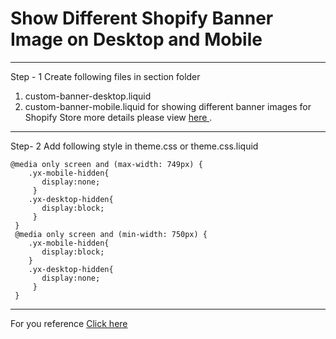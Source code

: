 # Show Different Shopify Banner Image on Desktop and Mobile
-----
Step - 1 Create following files in section folder
1. custom-banner-desktop.liquid
2. custom-banner-mobile.liquid 
for showing different banner images for Shopify Store
more details please view <a href="https://www.mojoin.com/show-shopify-banner-image?utm_source=github&utm_medium=inreadme">here </a>.
-----
Step- 2 Add following style in theme.css or theme.css.liquid
```
@media only screen and (max-width: 749px) {
    .yx-mobile-hidden{
       display:none;
     }
    .yx-desktop-hidden{
       display:block;
     }
 }
 @media only screen and (min-width: 750px) {
    .yx-mobile-hidden{
       display:block;
    }
    .yx-desktop-hidden{
       display:none;
     }
 }

```

------
For you reference
<a href="https://www.mojoin.com/show-shopify-banner-image?utm_source=github&utm_medium=inreadme">Click here </a>

